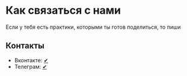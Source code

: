 # Как связаться с нами

Если у тебя есть практики, которыми ты готов поделиться, то пиши 

## Контакты

- Вконтакте: [✔](сhttps://vk.com/gr1sha_44сылка)
- Телеграм: [✔](https://t.me/gr1sha_44)


